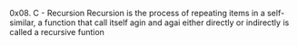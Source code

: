 0x08. C - Recursion
Recursion is the process of repeating items in a self-similar, a function that call itself agin and agai either directly or indirectly
is called a recursive funtion
